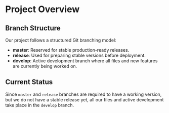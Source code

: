 # Project Overview

## Branch Structure

Our project follows a structured Git branching model:

- **master**: Reserved for stable production-ready releases.
- **release**: Used for preparing stable versions before deployment.
- **develop**: Active development branch where all files and new features are currently being worked on.

## Current Status

Since `master` and `release` branches are required to have a working version, but we do not have a stable release yet, all our files and active development take place in the `develop` branch.

